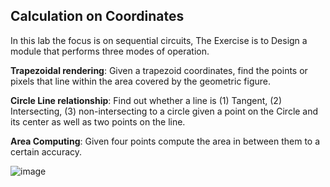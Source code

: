 ## Calculation on Coordinates


In this lab the focus is on sequential circuits, The Exercise is to Design a module that performs three modes of operation.

**Trapezoidal rendering**: Given a trapezoid coordinates, find the points or pixels that line within the area covered by the geometric figure.

**Circle Line relationship**: Find out whether a line is (1) Tangent, (2) Intersecting, (3) non-intersecting to a circle given a point on the Circle and its center as well
as two points on the line.

**Area Computing**: Given four points compute the area in between them to a certain accuracy. 

![image](https://github.com/nheyr08/Integrated-Circuit-Laboratory/assets/64657102/79d4d957-ab05-44c6-99a1-9018562ef3ff)
